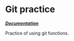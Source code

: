 # Git practice 

***[Documentation](https://git-scm.com/book/en/v2)***

Practice of using git functions.
